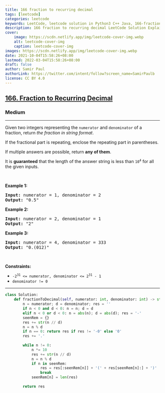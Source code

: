 ```yaml
---
title: 166 fraction to recurring decimal
tags: [leetcode]
categories: leetcode
keywords: LeetCode, leetcode solution in Python3 C++ Java, 166-fraction-to-recurring-decimal solution
description: 166 fraction to recurring decimal LeetCode Solution Explained
cover:
    image: https://scdn.netlify.app/img/leetcode-cover-img.webp
    alt: leetcode-cover-img
    caption: leetcode-cover-img
images: https://scdn.netlify.app/img/leetcode-cover-img.webp
date: 2021-10-04T15:58:26+08:00
lastmod: 2022-03-04T15:58:26+08:00
draft: false
author: Samir Paul
authorLink: https://twitter.com/intent/follow?screen_name=SamirPaulb
license: CC BY 4.0
---
```



<h2><a href="https://leetcode.com/problems/fraction-to-recurring-decimal/">166. Fraction to Recurring Decimal</a></h2><h3>Medium</h3><hr><div><p>Given two integers representing the <code>numerator</code> and <code>denominator</code> of a fraction, return <em>the fraction in string format</em>.</p>

<p>If the fractional part is repeating, enclose the repeating part in parentheses.</p>

<p>If multiple answers are possible, return <strong>any of them</strong>.</p>

<p>It is <strong>guaranteed</strong> that the length of the answer string is less than <code>10<sup>4</sup></code> for all the given inputs.</p>

<p>&nbsp;</p>
<p><strong>Example 1:</strong></p>

<pre><strong>Input:</strong> numerator = 1, denominator = 2
<strong>Output:</strong> "0.5"
</pre>

<p><strong>Example 2:</strong></p>

<pre><strong>Input:</strong> numerator = 2, denominator = 1
<strong>Output:</strong> "2"
</pre>

<p><strong>Example 3:</strong></p>

<pre><strong>Input:</strong> numerator = 4, denominator = 333
<strong>Output:</strong> "0.(012)"
</pre>

<p>&nbsp;</p>
<p><strong>Constraints:</strong></p>

<ul>
	<li><code>-2<sup>31</sup> &lt;=&nbsp;numerator, denominator &lt;= 2<sup>31</sup> - 1</code></li>
	<li><code>denominator != 0</code></li>
</ul>
</div>

---




```python
class Solution:
    def fractionToDecimal(self, numerator: int, denominator: int) -> str:
        n = numerator; d = denominator; res = ''
        if n < 0 and d < 0: n = n; d = d
        elif n < 0 or d < 0: n = abs(n); d = abs(d); res = '-'
        seenRem = {}
        res += str(n // d) 
        n = n % d
        if n == 0: return res if res != '-0' else '0'
        res += '.'
        
        while n != 0:
            n *= 10
            res += str(n // d)
            n = n % d
            if n in seenRem:
                res = res[:seenRem[n]] + '(' + res[seenRem[n]:] + ')'
                break
            seenRem[n] = len(res)
        
        return res
```
